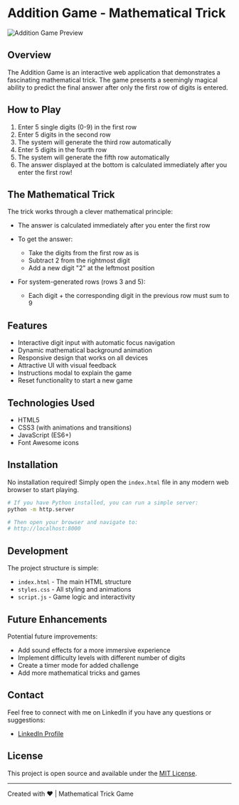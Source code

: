 # Addition Game - Mathematical Trick

![Addition Game Preview]([https://i.imgur.com/placeholder.jpg](https://img.gamedistribution.com/349d329648794a768d89dcf8b93fabb2-512x512.jpeg))

## Overview

The Addition Game is an interactive web application that demonstrates a fascinating mathematical trick. The game presents a seemingly magical ability to predict the final answer after only the first row of digits is entered.

## How to Play

1. Enter 5 single digits (0-9) in the first row
2. Enter 5 digits in the second row
3. The system will generate the third row automatically
4. Enter 5 digits in the fourth row
5. The system will generate the fifth row automatically
6. The answer displayed at the bottom is calculated immediately after you enter the first row!

## The Mathematical Trick

The trick works through a clever mathematical principle:

- The answer is calculated immediately after you enter the first row
- To get the answer:
  - Take the digits from the first row as is
  - Subtract 2 from the rightmost digit
  - Add a new digit "2" at the leftmost position

- For system-generated rows (rows 3 and 5):
  - Each digit + the corresponding digit in the previous row must sum to 9

## Features

- Interactive digit input with automatic focus navigation
- Dynamic mathematical background animation
- Responsive design that works on all devices
- Attractive UI with visual feedback
- Instructions modal to explain the game
- Reset functionality to start a new game

## Technologies Used

- HTML5
- CSS3 (with animations and transitions)
- JavaScript (ES6+)
- Font Awesome icons

## Installation

No installation required! Simply open the `index.html` file in any modern web browser to start playing.

```bash
# If you have Python installed, you can run a simple server:
python -m http.server

# Then open your browser and navigate to:
# http://localhost:8000
```

## Development

The project structure is simple:

- `index.html` - The main HTML structure
- `styles.css` - All styling and animations
- `script.js` - Game logic and interactivity

## Future Enhancements

Potential future improvements:
- Add sound effects for a more immersive experience
- Implement difficulty levels with different number of digits
- Create a timer mode for added challenge
- Add more mathematical tricks and games

## Contact

Feel free to connect with me on LinkedIn if you have any questions or suggestions:
- [LinkedIn Profile](https://www.linkedin.com/in/himanshurawat12)

## License

This project is open source and available under the [MIT License](LICENSE).

---

Created with ❤️ | Mathematical Trick Game
